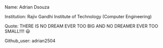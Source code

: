Name: Adrian Dsouza

Institution: Rajiv Gandhi Institute of Technology (Computer Engineering)

Quote: THERE IS NO DREAM EVER TOO BIG AND NO DREAMER EVER TOO SMALL!!!! 😃

Github_user: adrian2504
